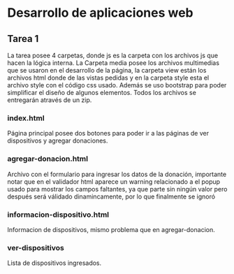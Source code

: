 # Desarrollo de aplicaciones web

## Tarea 1
La tarea posee 4 carpetas, donde js es la carpeta con los archivos js que hacen la lógica interna. La Carpeta media posee los archivos multimedias que se usaron en el desarrollo de la página, la carpeta view están los archivos html donde de las vistas pedidas y en la carpeta style esta el archivo style con el código css usado. Además se uso bootstrap para poder simplificar el diseño de algunos elementos. Todos los archivos se entregarán através de un zip.


### index.html
Página principal posee dos botones para poder ir a las páginas de ver dispositivos y agregar donaciones.
### agregar-donacion.html
Archivo con el formulario para ingresar los datos de la donación, importante notar que en el validador html aparece un warning relacionado a el popup usado para mostrar los campos faltantes, ya que parte sin ningún valor pero después será válidado dinamincamente, por lo que finalmente se ignoró
### informacion-dispositivo.html
Informacion de dispositivos, mismo problema que en agregar-donacion.
### ver-dispositivos
Lista de dispositivos ingresados.